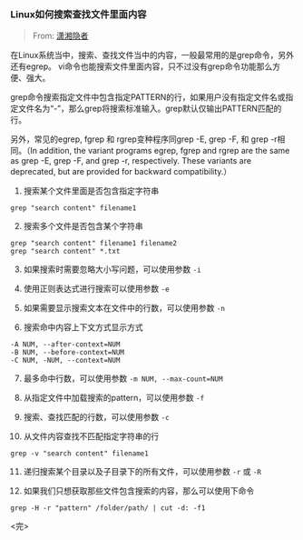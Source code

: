 ### Linux如何搜索查找文件里面内容

> From: [潇湘隐者](http://www.cnblogs.com/kerrycode/p/5802420.html)
 
在Linux系统当中，搜索、查找文件当中的内容，一般最常用的是grep命令，另外还有egrep。 vi命令也能搜索文件里面内容，只不过没有grep命令功能那么方便、强大。

grep命令搜索指定文件中包含指定PATTERN的行，如果用户没有指定文件名或指定文件名为“-”，那么grep将搜索标准输入。grep默认仅输出PATTERN匹配的行。

另外，常见的egrep, fgrep 和 rgrep变种程序同grep -E, grep -F, 和 grep -r相同。（In addition, the variant programs egrep, fgrep and rgrep are the same as grep -E, grep -F, and grep -r, respectively.  These variants are deprecated, but are provided for backward compatibility.）

1. 搜索某个文件里面是否包含指定字符串

```
grep "search content" filename1
```

2. 搜索多个文件是否包含某个字符串

```
grep "search content" filename1 filename2
grep "search content" *.txt
```

3. 如果搜索时需要忽略大小写问题，可以使用参数 `-i`


4. 使用正则表达式进行搜索可以使用参数 `-e`


5. 如果需要显示搜索文本在文件中的行数，可以使用参数 `-n`


6. 搜索命中内容上下文方式显示方式

```
-A NUM, --after-context=NUM
-B NUM, --before-context=NUM
-C NUM, -NUM, --context=NUM
```

7. 最多命中行数，可以使用参数 `-m NUM, --max-count=NUM`

8. 从指定文件中加载搜索的pattern，可以使用参数 `-f`

9. 搜索、查找匹配的行数，可以使用参数 `-c`

10. 从文件内容查找不匹配指定字符串的行

```
grep -v "search content" filename1
```

11. 递归搜索某个目录以及子目录下的所有文件，可以使用参数 `-r` 或 `-R`

12. 如果我们只想获取那些文件包含搜索的内容，那么可以使用下命令

```
grep -H -r "pattern" /folder/path/ | cut -d: -f1
```

<完>